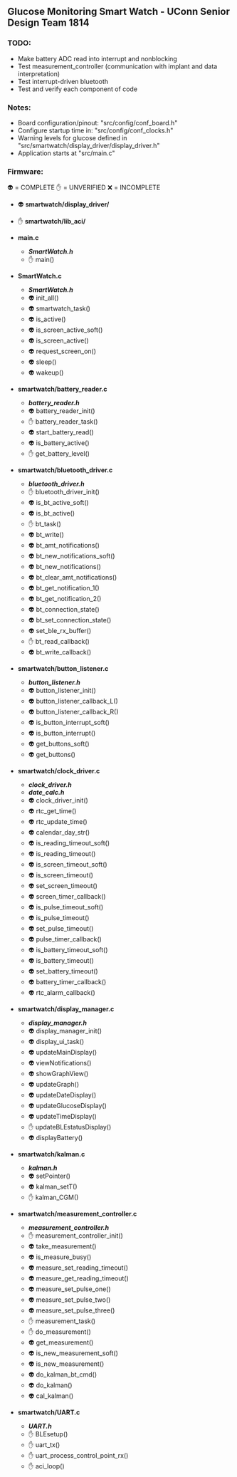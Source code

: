 ## Glucose Monitoring Smart Watch - UConn Senior Design Team 1814

### TODO:
- Make battery ADC read into interrupt and nonblocking
- Test measurement_controller (communication with implant and data interpretation)
- Test interrupt-driven bluetooth
- Test and verify each component of code

### Notes:
- Board configuration/pinout: "src/config/conf_board.h"
- Configure startup time in: "src/config/conf_clocks.h"
- Warning levels for glucose defined in "src/smartwatch/display\_driver/display_driver.h"
- Application starts at "src/main.c"

### Firmware:
:alien: = COMPLETE
:raised_hand: = UNVERIFIED
:x: = INCOMPLETE

- :alien: **smartwatch/display_driver/**

- :raised_hand: **smartwatch/lib_aci/**

- **main.c**
    - **_SmartWatch.h_**
    - :raised_hand: main()

- **SmartWatch.c**
    - **_SmartWatch.h_**
    - :alien: init_all()
    - :alien: smartwatch_task()
    - :alien: is_active()
    - :alien: is_screen_active_soft()
    - :alien: is_screen_active()
    - :alien: request_screen_on()
    - :alien: sleep()
    - :alien: wakeup()

- **smartwatch/battery_reader.c**
    - **_battery\_reader.h_**
    - :alien: battery_reader_init()
    - :raised_hand: battery_reader_task()
    - :alien: start_battery_read()
    - :alien: is_battery_active()
    - :raised_hand: get_battery_level()

- **smartwatch/bluetooth_driver.c**
    - **_bluetooth\_driver.h_**
    - :raised_hand: bluetooth_driver_init()
    - :alien: is_bt_active_soft()
    - :alien: is_bt_active()
    - :raised_hand: bt_task()
    - :alien: bt_write()
    - :alien: bt_amt_notifications()
    - :alien: bt_new_notifications_soft()
    - :alien: bt_new_notifications()
    - :alien: bt_clear_amt_notifications()
    - :alien: bt_get_notification_1()
    - :alien: bt_get_notification_2()
    - :alien: bt_connection_state()
    - :alien: bt_set_connection_state()
    - :alien: set_ble_rx_buffer()
    - :raised_hand: bt_read_callback()
    - :alien: bt_write_callback()

- **smartwatch/button_listener.c**
    - **_button\_listener.h_**
    - :alien: button_listener_init()
    - :alien: button_listener_callback_L()
    - :alien: button_listener_callback_R()
    - :alien: is_button_interrupt_soft()
    - :alien: is_button_interrupt()
    - :alien: get_buttons_soft()
    - :alien: get_buttons()

- **smartwatch/clock_driver.c**
    - **_clock\_driver.h_**
    - **_date\_calc.h_**
    - :alien: clock_driver_init()
    - :alien: rtc_get_time()
    - :alien: rtc_update_time()
    - :alien: calendar_day_str()
    - :alien: is_reading_timeout_soft()
    - :alien: is_reading_timeout()
    - :alien: is_screen_timeout_soft()
    - :alien: is_screen_timeout()
    - :alien: set_screen_timeout()
    - :alien: screen_timer_callback()
    - :alien: is_pulse_timeout_soft()
    - :alien: is_pulse_timeout()
    - :alien: set_pulse_timeout()
    - :alien: pulse_timer_callback()
    - :alien: is_battery_timeout_soft()
    - :alien: is_battery_timeout()
    - :alien: set_battery_timeout()
    - :alien: battery_timer_callback()
    - :alien: rtc_alarm_callback()

- **smartwatch/display_manager.c**
    - **_display\_manager.h_**
    - :alien: display_manager_init()
    - :alien: display_ui_task()
    - :alien: updateMainDisplay()
    - :alien: viewNotifications()
    - :alien: showGraphView()
    - :alien: updateGraph()
    - :alien: updateDateDisplay()
    - :alien: updateGlucoseDisplay()
    - :alien: updateTimeDisplay()
    - :raised_hand: updateBLEstatusDisplay()
    - :alien: displayBattery()

- **smartwatch/kalman.c**
    - **_kalman.h_**
    - :alien: setPointer()
    - :alien: kalman_setT()
    - :raised_hand: kalman_CGM()

- **smartwatch/measurement_controller.c**
    - **_measurement\_controller.h_**
    - :raised_hand: measurement_controller_init()
    - :alien: take_measurement()
    - :alien: is_measure_busy()
    - :alien: measure_set_reading_timeout()
    - :alien: measure_get_reading_timeout()
    - :alien: measure_set_pulse_one()
    - :alien: measure_set_pulse_two()
    - :alien: measure_set_pulse_three()
    - :raised_hand: measurement_task()
    - :raised_hand: do_measurement()
    - :alien: get_measurement()
    - :alien: is_new_measurement_soft()
    - :alien: is_new_measurement()
    - :alien: do_kalman_bt_cmd()
    - :alien: do_kalman()
    - :alien: cal_kalman()

- **smartwatch/UART.c**
    - **_UART.h_**
    - :raised_hand: BLEsetup()
    - :raised_hand: uart_tx()
    - :raised_hand: uart_process_control_point_rx()
    - :raised_hand: aci_loop()
